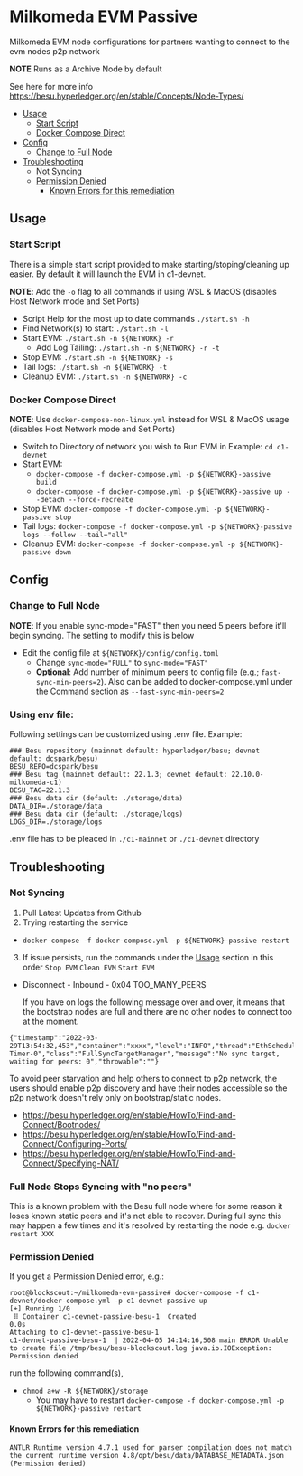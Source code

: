 # Milkomeda EVM Passive <!-- omit in toc -->

Milkomeda EVM node configurations for partners wanting to connect to the evm nodes p2p network

**NOTE** Runs as a Archive Node by default

See here for more info <https://besu.hyperledger.org/en/stable/Concepts/Node-Types/>

- [Usage](#usage)
  - [Start Script](#start-script)
  - [Docker Compose Direct](#docker-compose-direct)
- [Config](#config)
  - [Change to Full Node](#change-to-full-node)
- [Troubleshooting](#troubleshooting)
  - [Not Syncing](#not-syncing)
  - [Permission Denied](#permission-denied)
    - [Known Errors for this remediation](#known-errors-for-this-remediation)

## Usage

### Start Script
There is a simple start script provided to make starting/stoping/cleaning up easier. By default it will launch the EVM in c1-devnet.

**NOTE**: Add the `-o` flag to all commands if using WSL & MacOS (disables Host Network mode and Set Ports)

- Script Help for the most up to date commands `./start.sh -h`
- Find Network(s) to start: `./start.sh -l`
- Start EVM: `./start.sh -n ${NETWORK} -r`
  - Add Log Tailing: `./start.sh -n ${NETWORK} -r -t`
- Stop EVM: `./start.sh -n ${NETWORK} -s`
- Tail logs: `./start.sh -n ${NETWORK} -t`
- Cleanup EVM: `./start.sh -n ${NETWORK} -c`

### Docker Compose Direct

**NOTE**: Use `docker-compose-non-linux.yml` instead for WSL & MacOS usage (disables Host Network mode and Set Ports)

- Switch to Directory of network you wish to Run EVM in Example: `cd c1-devnet`
- Start EVM:
  - `docker-compose -f docker-compose.yml -p ${NETWORK}-passive build`
  - `docker-compose -f docker-compose.yml -p ${NETWORK}-passive up --detach --force-recreate`
- Stop EVM: `docker-compose -f docker-compose.yml -p ${NETWORK}-passive stop`
- Tail logs: `docker-compose -f docker-compose.yml -p ${NETWORK}-passive logs --follow --tail="all"`
- Cleanup EVM: `docker-compose -f docker-compose.yml -p ${NETWORK}-passive down`


## Config

### Change to Full Node
**NOTE**: If you enable sync-mode="FAST" then you need 5 peers before it'll begin syncing. The setting to modify this is below

- Edit the config file at `${NETWORK}/config/config.toml`
  - Change `sync-mode="FULL"` to `sync-mode="FAST"`
  - **Optional**: Add number of minimum peers to config file (e.g.; `fast-sync-min-peers=2`). Also can be added to docker-compose.yml under the Command section as `--fast-sync-min-peers=2`

### Using env file:
Following settings can be customized using .env file. Example:
```
### Besu repository (mainnet default: hyperledger/besu; devnet default: dcspark/besu)
BESU_REPO=dcspark/besu
### Besu tag (mainnet default: 22.1.3; devnet default: 22.10.0-milkomeda-c1)
BESU_TAG=22.1.3
### Besu data dir (default: ./storage/data)
DATA_DIR=./storage/data
### Besu data dir (default: ./storage/logs)
LOGS_DIR=./storage/logs
```
.env file has to be pleaced in `./c1-mainnet` or `./c1-devnet` directory

## Troubleshooting

### Not Syncing
1. Pull Latest Updates from Github
2. Trying restarting the service
  - `docker-compose -f docker-compose.yml -p ${NETWORK}-passive restart`
3. If issue persists, run the commands under the [Usage](#usage) section in this order `Stop EVM` `Clean EVM` `Start EVM`

- Disconnect - Inbound - 0x04 TOO_MANY_PEERS

  If you have on logs the following message over and over, it means that the bootstrap nodes are full and there are no other nodes to connect too at the moment.

```
{"timestamp":"2022-03-29T13:54:32,453","container":"xxxx","level":"INFO","thread":"EthScheduler-Timer-0","class":"FullSyncTargetManager","message":"No sync target, waiting for peers: 0","throwable":""}
```

To avoid peer starvation and help others to connect to p2p network, the users should enable p2p discovery and have their nodes accessible so the p2p network doesn't rely only on bootstrap/static nodes.

- https://besu.hyperledger.org/en/stable/HowTo/Find-and-Connect/Bootnodes/
- https://besu.hyperledger.org/en/stable/HowTo/Find-and-Connect/Configuring-Ports/
- https://besu.hyperledger.org/en/stable/HowTo/Find-and-Connect/Specifying-NAT/

### Full Node Stops Syncing with "no peers"

This is a known problem with the Besu full node where for some reason it loses known static peers and it's not able to recover. During full sync this may happen a few times and it's resolved by restarting the node e.g. `docker restart XXX`

### Permission Denied

If you get a Permission Denied error,  e.g.:
```
root@blockscout:~/milkomeda-evm-passive# docker-compose -f c1-devnet/docker-compose.yml -p c1-devnet-passive up
[+] Running 1/0
 ⠿ Container c1-devnet-passive-besu-1  Created                                                                                                                                                                              0.0s
Attaching to c1-devnet-passive-besu-1
c1-devnet-passive-besu-1  | 2022-04-05 14:14:16,508 main ERROR Unable to create file /tmp/besu/besu-blockscout.log java.io.IOException: Permission denied
```

run the following command(s),
- `chmod a+w -R ${NETWORK}/storage`
  - You may have to restart `docker-compose -f docker-compose.yml -p ${NETWORK}-passive restart`

#### Known Errors for this remediation

```
ANTLR Runtime version 4.7.1 used for parser compilation does not match the current runtime version 4.8/opt/besu/data/DATABASE_METADATA.json (Permission denied)
```
